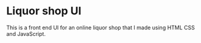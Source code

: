 
# Liquor shop UI

This is a front end UI for an online liquor shop that I made using HTML CSS and JavaScript.

